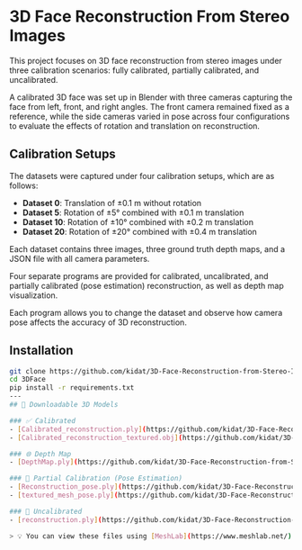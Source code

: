 # 3D Face Reconstruction From Stereo Images

This project focuses on 3D face reconstruction from stereo images under three calibration scenarios: fully calibrated, partially calibrated, and uncalibrated.

A calibrated 3D face was set up in Blender with three cameras capturing the face from left, front, and right angles. The front camera remained fixed as a reference, while the side cameras varied in pose across four configurations to evaluate the effects of rotation and translation on reconstruction.

## Calibration Setups

The datasets were captured under four calibration setups, which are as follows:

- **Dataset 0**: Translation of ±0.1 m without rotation  
- **Dataset 5**: Rotation of ±5° combined with ±0.1 m translation  
- **Dataset 10**: Rotation of ±10° combined with ±0.2 m translation  
- **Dataset 20**: Rotation of ±20° combined with ±0.4 m translation  

Each dataset contains three images, three ground truth depth maps, and a JSON file with all camera parameters.

Four separate programs are provided for calibrated, uncalibrated, and partially calibrated (pose estimation) reconstruction, as well as depth map visualization.

Each program allows you to change the dataset and observe how camera pose affects the accuracy of 3D reconstruction.
## Installation

```bash
git clone https://github.com/kidat/3D-Face-Reconstruction-from-Stereo-Images.git 3DFace
cd 3DFace
pip install -r requirements.txt
---
## 🔽 Downloadable 3D Models

### ✅ Calibrated
- [Calibrated_reconstruction.ply](https://github.com/kidat/3D-Face-Reconstruction-from-Stereo-Images/raw/master/output/calibrated/Calibrated_reconstruction.ply)
- [Calibrated_reconstruction_textured.obj](https://github.com/kidat/3D-Face-Reconstruction-from-Stereo-Images/raw/master/output/calibrated/Calibrated_reconstruction_textured.obj)

### 🌐 Depth Map
- [DepthMap.ply](https://github.com/kidat/3D-Face-Reconstruction-from-Stereo-Images/raw/master/output/depthmap/DepthMap.ply)

### 📍 Partial Calibration (Pose Estimation)
- [Reconstruction_pose.ply](https://github.com/kidat/3D-Face-Reconstruction-from-Stereo-Images/raw/master/output/partial%20calibrated/Reconstruction_pose.ply)
- [textured_mesh_pose.ply](https://github.com/kidat/3D-Face-Reconstruction-from-Stereo-Images/raw/master/output/partial%20calibrated/textured_mesh_pose.ply)

### 🚫 Uncalibrated
- [reconstruction.ply](https://github.com/kidat/3D-Face-Reconstruction-from-Stereo-Images/raw/master/output/uncalibrated/reconstruction.ply)

> 💡 You can view these files using [MeshLab](https://www.meshlab.net/), [CloudCompare](https://www.danielgm.net/cc/), or any 3D viewer that supports `.ply` or `.obj`.
